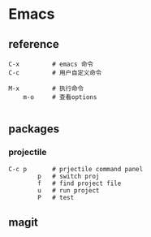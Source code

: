 # Emacs

## reference
```shell
C-x         # emacs 命令
C-c         # 用户自定义命令

M-x         # 执行命令
    m-o     # 查看options


```

## packages

### projectile
```shell
C-c p       # prjectile command panel
        p   # switch proj
        f   # find project file
        u   # run project
        P   # test
```

## magit
```shell

```